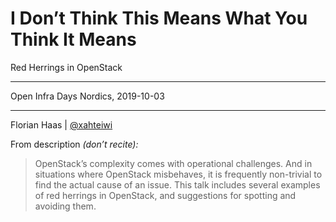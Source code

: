 # I Don’t Think This Means What You Think It Means
Red Herrings in OpenStack

* * *

Open Infra Days Nordics, 2019-10-03

* * *

Florian Haas | [@xahteiwi](https://twitter.com/xahteiwi)

 
<!-- Note --> 
From description _(don’t recite):_

> OpenStack’s complexity comes with operational challenges. And in
> situations where OpenStack misbehaves, it is frequently non-trivial
> to find the actual cause of an issue. This talk includes several
> examples of red herrings in OpenStack, and suggestions for spotting
> and avoiding them.
